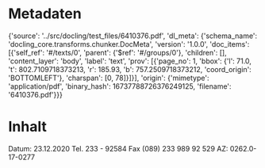 # Metadaten
{'source': '../src/docling/test_files/6410376.pdf', 'dl_meta': {'schema_name': 'docling_core.transforms.chunker.DocMeta', 'version': '1.0.0', 'doc_items': [{'self_ref': '#/texts/0', 'parent': {'$ref': '#/groups/0'}, 'children': [], 'content_layer': 'body', 'label': 'text', 'prov': [{'page_no': 1, 'bbox': {'l': 71.0, 't': 802.7109718373213, 'r': 185.93, 'b': 757.2509718373212, 'coord_origin': 'BOTTOMLEFT'}, 'charspan': [0, 78]}]}], 'origin': {'mimetype': 'application/pdf', 'binary_hash': 16737788726376249125, 'filename': '6410376.pdf'}}}

# Inhalt
Datum: 23.12.2020 Tel. 233 - 92584 Fax (089) 233 989 92 529 AZ: 0262.0-17-0277